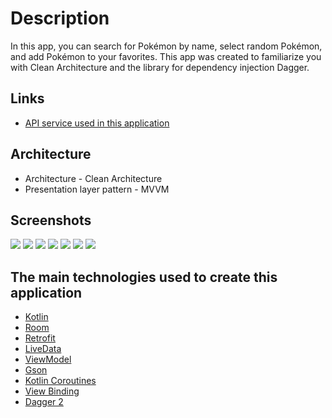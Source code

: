 # Description
In this app, you can search for Pokémon by name, select random Pokémon, and add Pokémon to your
favorites. This app was created to familiarize you with Clean Architecture and the library for
dependency injection Dagger.

## __Links__

* [API service used in this application](https://pokeapi.co/docs/v2)

## __Architecture__

* Architecture - Clean Architecture
* Presentation layer pattern - MVVM

## __Screenshots__

![](screenshots/2021-09-01%2014.09.04.jpg)
![](screenshots/2021-09-01%2014.09.06.jpg)
![](screenshots/2021-09-01%2014.09.09.jpg)
![](screenshots/2021-09-01%2014.09.11.jpg)
![](screenshots/2021-09-01%2014.09.14.jpg)
![](screenshots/2021-09-01%2014.09.16.jpg)
![](screenshots/2021-09-01%2014.09.19.jpg)

## __The main technologies used to create this application__

* [Kotlin](https://kotlinlang.org/)
* [Room](https://developer.android.com/jetpack/androidx/releases/room)
* [Retrofit](https://square.github.io/retrofit/)
* [LiveData](https://developer.android.com/topic/libraries/architecture/livedata)
* [ViewModel](https://developer.android.com/topic/libraries/architecture/viewmodel)
* [Gson](https://github.com/google/gson)
* [Kotlin Coroutines](https://developer.android.com/kotlin/coroutines)
* [View Binding](https://developer.android.com/topic/libraries/view-binding)
* [Dagger 2](https://square.github.io/dagger/)